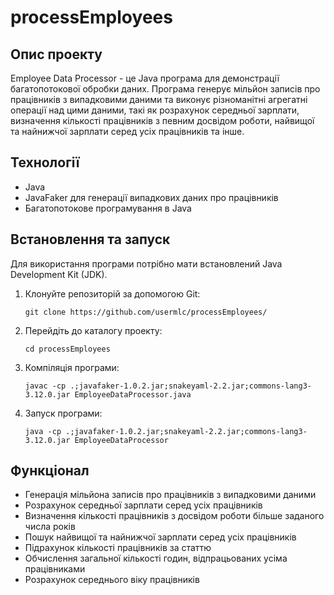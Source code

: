 # processEmployees

## Опис проекту
Employee Data Processor - це Java програма для демонстрації багатопотокової обробки даних. Програма генерує мільйон записів про працівників з випадковими даними та виконує різноманітні агрегатні операції над цими даними, такі як розрахунок середньої зарплати, визначення кількості працівників з певним досвідом роботи, найвищої та найнижчої зарплати серед усіх працівників та інше.

## Технології
- Java
- JavaFaker для генерації випадкових даних про працівників
- Багатопотокове програмування в Java

## Встановлення та запуск
Для використання програми потрібно мати встановлений Java Development Kit (JDK).

1. Клонуйте репозиторій за допомогою Git:
    ```
    git clone https://github.com/usermlc/processEmployees/
    ```
2. Перейдіть до каталогу проекту:
    ```
    cd processEmployees
    ```
3. Компіляція програми:
    ```
    javac -cp .;javafaker-1.0.2.jar;snakeyaml-2.2.jar;commons-lang3-3.12.0.jar EmployeeDataProcessor.java
    ```
4. Запуск програми:
    ```
    java -cp .;javafaker-1.0.2.jar;snakeyaml-2.2.jar;commons-lang3-3.12.0.jar EmployeeDataProcessor
    ```

## Функціонал
- Генерація мільйона записів про працівників з випадковими даними
- Розрахунок середньої зарплати серед усіх працівників
- Визначення кількості працівників з досвідом роботи більше заданого числа років
- Пошук найвищої та найнижчої зарплати серед усіх працівників
- Підрахунок кількості працівників за статтю
- Обчислення загальної кількості годин, відпрацьованих усіма працівниками
- Розрахунок середнього віку працівників
